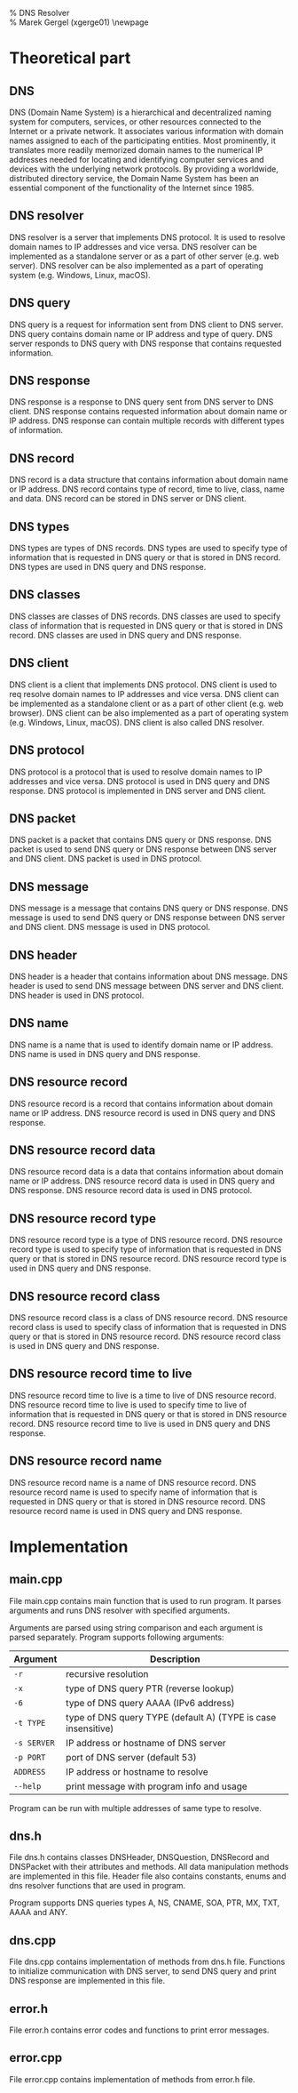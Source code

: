 % DNS Resolver  
% Marek Gergel (xgerge01)
\newpage

# Theoretical part

## DNS

DNS (Domain Name System) is a hierarchical and decentralized naming system for computers, services, or other resources connected to the Internet or a private network. It associates various information with domain names assigned to each of the participating entities. Most prominently, it translates more readily memorized domain names to the numerical IP addresses needed for locating and identifying computer services and devices with the underlying network protocols. By providing a worldwide, distributed directory service, the Domain Name System has been an essential component of the functionality of the Internet since 1985.

## DNS resolver

DNS resolver is a server that implements DNS protocol. It is used to resolve domain names to IP addresses and vice versa. DNS resolver can be implemented as a standalone server or as a part of other server (e.g. web server). DNS resolver can be also implemented as a part of operating system (e.g. Windows, Linux, macOS).

## DNS query

DNS query is a request for information sent from DNS client to DNS server. DNS query contains domain name or IP address and type of query. DNS server responds to DNS query with DNS response that contains requested information.

## DNS response

DNS response is a response to DNS query sent from DNS server to DNS client. DNS response contains requested information about domain name or IP address. DNS response can contain multiple records with different types of information.

## DNS record

DNS record is a data structure that contains information about domain name or IP address. DNS record contains type of record, time to live, class, name and data. DNS record can be stored in DNS server or DNS client.

## DNS types

DNS types are types of DNS records. DNS types are used to specify type of information that is requested in DNS query or that is stored in DNS record. DNS types are used in DNS query and DNS response.

## DNS classes

DNS classes are classes of DNS records. DNS classes are used to specify class of information that is requested in DNS query or that is stored in DNS record. DNS classes are used in DNS query and DNS response.

## DNS client

DNS client is a client that implements DNS protocol. DNS client is used to req resolve domain names to IP addresses and vice versa. DNS client can be implemented as a standalone client or as a part of other client (e.g. web browser). DNS client can be also implemented as a part of operating system (e.g. Windows, Linux, macOS). DNS client is also called DNS resolver. 

## DNS protocol

DNS protocol is a protocol that is used to resolve domain names to IP addresses and vice versa. DNS protocol is used in DNS query and DNS response. DNS protocol is implemented in DNS server and DNS client.

## DNS packet

DNS packet is a packet that contains DNS query or DNS response. DNS packet is used to send DNS query or DNS response between DNS server and DNS client. DNS packet is used in DNS protocol.

## DNS message

DNS message is a message that contains DNS query or DNS response. DNS message is used to send DNS query or DNS response between DNS server and DNS client. DNS message is used in DNS protocol.

## DNS header

DNS header is a header that contains information about DNS message. DNS header is used to send DNS message between DNS server and DNS client. DNS header is used in DNS protocol.

## DNS name

DNS name is a name that is used to identify domain name or IP address. DNS name is used in DNS query and DNS response.

## DNS resource record

DNS resource record is a record that contains information about domain name or IP address. DNS resource record is used in DNS query and DNS response. 

## DNS resource record data

DNS resource record data is a data that contains information about domain name or IP address. DNS resource record data is used in DNS query and DNS response. DNS resource record data is used in DNS protocol.

## DNS resource record type

DNS resource record type is a type of DNS resource record. DNS resource record type is used to specify type of information that is requested in DNS query or that is stored in DNS resource record. DNS resource record type is used in DNS query and DNS response.

## DNS resource record class

DNS resource record class is a class of DNS resource record. DNS resource record class is used to specify class of information that is requested in DNS query or that is stored in DNS resource record. DNS resource record class is used in DNS query and DNS response.

## DNS resource record time to live

DNS resource record time to live is a time to live of DNS resource record. DNS resource record time to live is used to specify time to live of information that is requested in DNS query or that is stored in DNS resource record. DNS resource record time to live is used in DNS query and DNS response.

## DNS resource record name

DNS resource record name is a name of DNS resource record. DNS resource record name is used to specify name of information that is requested in DNS query or that is stored in DNS resource record. DNS resource record name is used in DNS query and DNS response.

# Implementation

## main.cpp

File main.cpp contains main function that is used to run program. It parses arguments and runs DNS resolver with specified arguments.

Arguments are parsed using string comparison and each argument is parsed separately. Program supports following arguments:

| Argument    | Description                                                   |
| ----------- | ------------------------------------------------------------- |
| `-r`        | recursive resolution                                          |
| `-x`        | type of DNS query PTR (reverse lookup)                        |
| `-6`        | type of DNS query AAAA (IPv6 address)                         |
| `-t TYPE`   | type of DNS query TYPE (default A) (TYPE is case insensitive) |
| `-s SERVER` | IP address or hostname of DNS server                          |
| `-p PORT`   | port of DNS server (default 53)                               |
| `ADDRESS`   | IP address or hostname to resolve                             |
| `--help`    | print message with program info and usage                     |

Program can be run with multiple addresses of same type to resolve.

## dns.h

File dns.h contains classes DNSHeader, DNSQuestion, DNSRecord and DNSPacket with their attributes and methods.
All data manipulation methods are implemented in this file. 
Header file also contains constants, enums and dns resolver functions that are used in program.

Program supports DNS queries types A, NS, CNAME, SOA, PTR, MX, TXT, AAAA and ANY.

## dns.cpp

File dns.cpp contains implementation of methods from dns.h file.
Functions to initialize communication with DNS server, to send DNS query and print DNS response are implemented in this file.

## error.h

File error.h contains error codes and functions to print error messages.

## error.cpp

File error.cpp contains implementation of methods from error.h file.